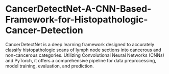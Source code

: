 # CancerDetectNet-A-CNN-Based-Framework-for-Histopathologic-Cancer-Detection
CancerDetectNet is a deep learning framework designed to accurately classify histopathologic scans of lymph node sections into cancerous and non-cancerous categories. Utilizing Convolutional Neural Networks (CNNs) and PyTorch, it offers a comprehensive pipeline for data preprocessing, model training, evaluation, and prediction.
